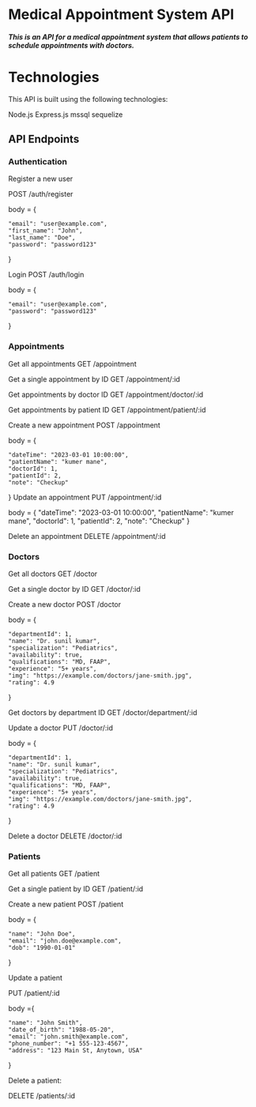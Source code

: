 <h1>Medical Appointment System API</h1>



<h5>This is an API for a medical appointment system that allows patients to schedule appointments with doctors.</h5>
<h1>Technologies</h1>

This API is built using the following technologies:

Node.js
Express.js
mssql
sequelize


<h2>API Endpoints</h2>
<h3>Authentication</h3>

Register a new user

POST /auth/register

body = {

    "email": "user@example.com",
    "first_name": "John",
    "last_name": "Doe",
    "password": "password123"
}

Login
POST /auth/login

body = {

    "email": "user@example.com",
    "password": "password123"
}

<h3>Appointments</h3>
Get all appointments
GET /appointment

Get a single appointment by ID
GET /appointment/:id

Get appointments by doctor ID
GET /appointment/doctor/:id

Get appointments by patient ID
GET /appointment/patient/:id

Create a new appointment
POST /appointment

body = {

    "dateTime": "2023-03-01 10:00:00",
    "patientName": "kumer mane",
    "doctorId": 1,
    "patientId": 2,
    "note": "Checkup"
}
Update an appointment
PUT /appointment/:id

body = {
    "dateTime": "2023-03-01 10:00:00",
    "patientName": "kumer mane",
    "doctorId": 1,
    "patientId": 2,
    "note": "Checkup"
}


Delete an appointment
DELETE /appointment/:id


<h3>Doctors</h3>
Get all doctors
GET /doctor

Get a single doctor by ID
GET /doctor/:id

Create a new doctor
POST /doctor

body = {

    "departmentId": 1,
    "name": "Dr. sunil kumar",
    "specialization": "Pediatrics",
    "availability": true,
    "qualifications": "MD, FAAP",
    "experience": "5+ years",
    "img": "https://example.com/doctors/jane-smith.jpg",
    "rating": 4.9
}

Get doctors by department ID
GET /doctor/department/:id

Update a doctor
PUT /doctor/:id

body = {

    "departmentId": 1,
    "name": "Dr. sunil kumar",
    "specialization": "Pediatrics",
    "availability": true,
    "qualifications": "MD, FAAP",
    "experience": "5+ years",
    "img": "https://example.com/doctors/jane-smith.jpg",
    "rating": 4.9
}

Delete a doctor
DELETE /doctor/:id

<h3>Patients</h3>

Get all patients
GET /patient

Get a single patient by ID
GET /patient/:id


Create a new patient
POST /patient

body = {

    "name": "John Doe",
    "email": "john.doe@example.com",
    "dob": "1990-01-01"
}

Update a patient

PUT /patient/:id

body ={

    "name": "John Smith",
    "date_of_birth": "1988-05-20",
    "email": "john.smith@example.com",
    "phone_number": "+1 555-123-4567",
    "address": "123 Main St, Anytown, USA"
}

Delete a patient:

DELETE /patients/:id















